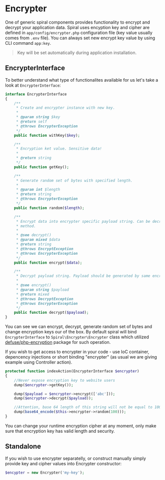 # Encrypter
One of generic spiral components provides functionality to encrypt and decrypt your application data. Spiral uses encyption key and cipher are defined in `app/config/encrypter.php` configuration file (key value usually comes from `.env` file). You can always set new encrypt key value by using CLI command `app:key`.

> Key will be set automatically during application installation.

## EncrypterInterface
To better understand what type of functionalites available for us let's take a look at `EncrypterInterface`:

```php
interface EncrypterInterface
{
    /**
     * Create and encrypter instance with new key.
     *
     * @param string $key
     * @return self
     * @throws EncrypterException
     */
    public function withKey($key);

    /**
     * Encryption ket value. Sensitive data!
     *
     * @return string
     */
    public function getKey();

    /**
     * Generate random set of bytes with specified length.
     *
     * @param int $length
     * @return string
     * @throws EncrypterException
     */
    public function random($length);

    /**
     * Encrypt data into encrypter specific payload string. Can be decrypted only using decrypt()
     * method.
     *
     * @see decrypt()
     * @param mixed $data
     * @return string
     * @throws EncryptException
     * @throws EncrypterException
     */
    public function encrypt($data);

    /**
     * Decrypt payload string. Payload should be generated by same encrypter using encrypt() method.
     *
     * @see encrypt()
     * @param string $payload
     * @return mixed
     * @throws DecryptException
     * @throws EncrypterException
     */
    public function decrypt($payload);
}
```

You can see we can encrypt, decrypt, generate random set of bytes and change encryption keys our of the box. By default spiral will bind `EncrypterInterface` to `Spiral\Encrypter\Encrypter` class which utilized [defuse/php-encryption](https://github.com/defuse/php-encryption) package for such operation.

If you wish to get access to encrypter in your code - use IoC container, depencency injections or short binding "encrypter" (as usual we are giving example using Controller action).

```php
protected function indexAction(EncrypterInterface $encrypter)
{
    //Never expose encryption key to website users
    dump($encrypter->getKey());

    dump($payload = $encrypter->encrypt(['abc']));
    dump($encrypter->decrypt($payload));

    //Attention, base 64 length of this string will not be equal to 100 characters (136)
    dump(base64_encode($this->encrypter->random(100)));
}
```

You can change your runtime encryption cipher at any moment, only make sure that encryption key has valid length and security.

## Standalone
If you wish to use encrypter separatelly, or construct manually simply provide key and cipher values into Encrypter constructor:

```php
$encypter = new Encrypter('my-key');
```

